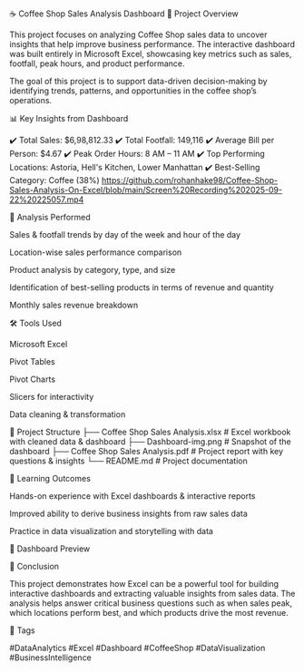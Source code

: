 ☕ Coffee Shop Sales Analysis Dashboard
📌 Project Overview

This project focuses on analyzing Coffee Shop sales data to uncover insights that help improve business performance. The interactive dashboard was built entirely in Microsoft Excel, showcasing key metrics such as sales, footfall, peak hours, and product performance.

The goal of this project is to support data-driven decision-making by identifying trends, patterns, and opportunities in the coffee shop’s operations.

📊 Key Insights from Dashboard

✔️ Total Sales: $6,98,812.33
✔️ Total Footfall: 149,116
✔️ Average Bill per Person: $4.67
✔️ Peak Order Hours: 8 AM – 11 AM
✔️ Top Performing Locations: Astoria, Hell's Kitchen, Lower Manhattan
✔️ Best-Selling Category: Coffee (38%)
https://github.com/rohanhake98/Coffee-Shop-Sales-Analysis-On-Excel/blob/main/Screen%20Recording%202025-09-22%20225057.mp4



🔎 Analysis Performed

Sales & footfall trends by day of the week and hour of the day

Location-wise sales performance comparison

Product analysis by category, type, and size

Identification of best-selling products in terms of revenue and quantity

Monthly sales revenue breakdown

🛠 Tools Used

Microsoft Excel

Pivot Tables

Pivot Charts

Slicers for interactivity

Data cleaning & transformation

📂 Project Structure
├── Coffee Shop Sales Analysis.xlsx   # Excel workbook with cleaned data & dashboard
├── Dashboard-img.png                 # Snapshot of the dashboard
├── Coffee Shop Sales Analysis.pdf    # Project report with key questions & insights
└── README.md                         # Project documentation

🚀 Learning Outcomes

Hands-on experience with Excel dashboards & interactive reports

Improved ability to derive business insights from raw sales data

Practice in data visualization and storytelling with data

📸 Dashboard Preview

📢 Conclusion

This project demonstrates how Excel can be a powerful tool for building interactive dashboards and extracting valuable insights from sales data. The analysis helps answer critical business questions such as when sales peak, which locations perform best, and which products drive the most revenue.

🔖 Tags

#DataAnalytics #Excel #Dashboard #CoffeeShop #DataVisualization #BusinessIntelligence
